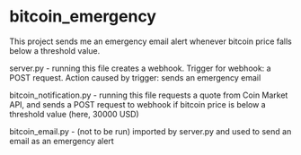 # bitcoin_emergency
This project sends me an emergency email alert whenever bitcoin price falls below a threshold value. 

server.py - running this file creates a webhook. Trigger for webhook: a POST request. Action caused by trigger: sends an emergency email

bitcoin_notification.py - running this file requests a quote from Coin Market API, and sends a POST request to webhook if bitcoin price is below a threshold 
value (here, 30000 USD)

bitcoin_email.py - (not to be run) imported by server.py and used to send an email as an emergency alert 

